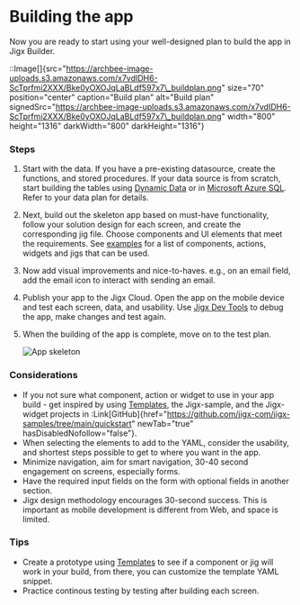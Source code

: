 # Building the app

Now you are ready to start using your well-designed plan to build the app in Jigx Builder.

::Image\[]{src="https://archbee-image-uploads.s3.amazonaws.com/x7vdIDH6-ScTprfmi2XXX/Bke0yOXOJqLaBLdf597x7\_buildplan.png" size="70" position="center" caption="Build plan" alt="Build plan" signedSrc="https://archbee-image-uploads.s3.amazonaws.com/x7vdIDH6-ScTprfmi2XXX/Bke0yOXOJqLaBLdf597x7\_buildplan.png" width="800" height="1316" darkWidth="800" darkHeight="1316"}

### Steps

1. Start with the data. If you have a pre-existing datasource, create the functions, and stored procedures. If your data source is from scratch, start building the tables using [Dynamic Data](../../building-apps-with-jigx/data/data-providers/dynamic-data/creating-tables.md) or in [Microsoft Azure SQL](../../building-apps-with-jigx/data/data-providers/microsoft-azure-sql/microsoft-azure-sql.md). Refer to your data plan for details.
2. Next, build out the skeleton app based on must-have functionality, follow your solution design for each screen, and create the corresponding jig file. Choose components and UI elements that meet the requirements. See [examples](https://docs.jigx.com/examples) for a list of components, actions, widgets and jigs that can be used.
3. Now add visual improvements and nice-to-haves. e.g., on an email field, add the email icon to interact with sending an email.
4. Publish your app to the Jigx Cloud. Open the app on the mobile device and test each screen, data, and usability. Use [Jigx Dev Tools](../../building-apps-with-jigx/jigx-builder-_code-editor_/debugging.md) to debug the app, make changes and test again.
5.  When the building of the app is complete, move on to the test plan.

    ![App skeleton](https://archbee-image-uploads.s3.amazonaws.com/x7vdIDH6-ScTprfmi2XXX/BhGW5VVdrGYL6lcJAX4dF_appskeleton.png)

### Considerations

* If you not sure what component, action or widget to use in your app build - get inspired by using [Templates](../../building-apps-with-jigx/ui/jigs-_screens_/jig-templates.md), the Jigx-sample, and the Jigx-widget projects in :Link\[GitHub]{href="https://github.com/jigx-com/jigx-samples/tree/main/quickstart" newTab="true" hasDisabledNofollow="false"}.
* When selecting the elements to add to the YAML, consider the usability, and shortest steps possible to get to where you want in the app.
* Minimize navigation, aim for smart navigation, 30-40 second engagement on screens, especially forms.
* Have the required input fields on the form with optional fields in another section.
* Jigx design methodology encourages 30-second success. This is important as mobile development is different from Web, and space is limited.

### Tips

* Create a prototype using [Templates](../../building-apps-with-jigx/ui/jigs-_screens_/jig-templates.md) to see if a component or jig will work in your build, from there, you can customize the template YAML snippet.
* Practice continous testing by testing after building each screen.
